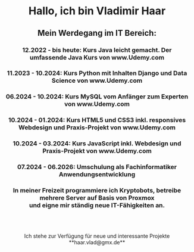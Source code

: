 <h1 align="center">Hallo, ich bin Vladimir Haar</h1>

<h2 align="center">Mein Werdegang im IT Bereich:</h2>
<h3 align="center">12.2022 - bis heute: Kurs Java leicht gemacht. Der umfassende Java Kurs von www.Udemy.com</h3>
<h3 align="center">11.2023 - 10.2024: Kurs Python mit Inhalten Django und Data Science von www.Udemy.com</h3>
<h3 align="center">06.2024 - 10.2024: Kurs MySQL vom Anfänger zum Experten von www.Udemy.com</h3>
<h3 align="center">10.2024 - 01.2024: Kurs HTML5 und CSS3 inkl. responsives Webdesign und Praxis-Projekt von www.Udemy.com</h3>
<h3 align="center">10.2024 - 03.2024: Kurs JavaScript inkl. Webdesign und Praxis-Projekt von www.Udemy.com</h3>

<h3 align="center">07.2024 - 06.2026: Umschulung als Fachinformatiker Anwendungsentwicklung</h3>

<h3 align="center">In meiner Freizeit programmiere ich Kryptobots, betreibe mehrere Server auf Basis von Proxmox<br> und eigne mir ständig neue IT-Fähigkeiten an.</h3>


<br><br>
<p align="center"> Ich stehe zur Verfügung für neue und interessante Projekte<br> **haar.vlad@gmx.de**

<p align="center">

<br><br>



